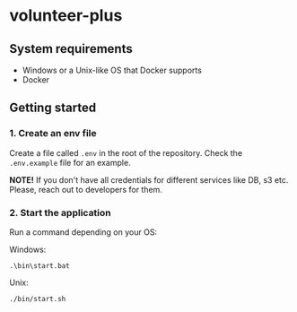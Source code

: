 # volunteer-plus

## System requirements

- Windows or a Unix-like OS that Docker supports
- Docker

## Getting started

### 1. Create an env file

Create a file called `.env` in the root of the repository. Check the `.env.example` file for an example.

**NOTE!**
If you don't have all credentials for different services like DB, s3 etc. Please, reach out to developers for them.

### 2. Start the application

Run a command depending on your OS:

Windows:

```
.\bin\start.bat
```

Unix:

```
./bin/start.sh
```

